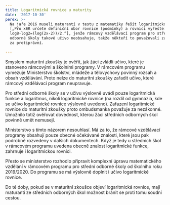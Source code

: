 ```yaml
---
title: Logaritmická rovnice u maturity
date: '2017-10-30'
perex: >-
  Na jaře 2016 museli maturanti v testu z matematiky řešit logaritmickou rovnici
  [„Pro x∈R určete definiční obor rovnice (podmínky) a rovnici vyřešte:
  log8-log2=(log⁡(2x-2))/2.“], jenže rámcový vzdělávací program pro střední
  odborné školy takové učivo neobsahuje, takže někteří to považovali za nefér a
  za protiprávní.

---
```



<p>Smyslem maturitní zkoušky je ověřit, jak žáci zvládli učivo, které je stanoveno rámcovými a školními programy. V&nbsp;rámcovém programu vymezuje Ministerstvo školství, mládeže a tělovýchovy povinný rozsah a obsah vzdělávání. Proto nelze do&nbsp;maturitní zkoušky zařadit učivo, které rámcový vzdělávací program neupravuje.</p> <p>Pro střední odborné školy se v&nbsp;učivu výslovně uvádí pouze logaritmická funkce a&nbsp;logaritmus, nikoli logaritmické rovnice (na rozdíl od&nbsp;gymnázia, kde se učivo logaritmické rovnice výslovně uvedeno). Zařazení logaritmické rovnice do maturitní zkoušky proto ombudsmanka považuje za&nbsp;nezákonné. Umožnilo totiž ověřovat dovednost, kterou žáci středních odborných škol povinně umět nemusejí.</p> <p>Ministerstvo s&nbsp;tímto názorem nesouhlasí. Má za&nbsp;to, že&nbsp;rámcové vzdělávací programy obsahují pouze obecné očekávané znalosti, které jsou pak podrobně rozvedeny v&nbsp;dalších dokumentech. Když je tedy u středních škol v&nbsp;rámcovém programu uvedena obecně znalost logaritmické funkce, zahrnuje i logaritmickou rovnici. </p> <p>Přesto se ministerstvo rozhodlo připravit komplexní úpravu matematického vzdělání v&nbsp;rámcovém programu pro střední odborné školy od školního roku 2019/2020. Do programu se má výslovně doplnit i učivo logaritmické rovnice. </p> <p>Do té doby, pokud se v&nbsp;maturitní zkoušce objeví logaritmická rovnice, mají maturanti ze středních odborných škol možnost bránit se proti tomu soudní cestou.</p>

